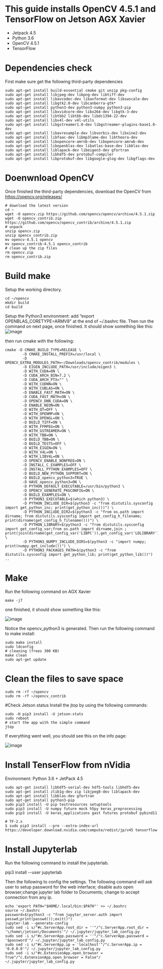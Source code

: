 # This guide installs OpenCV 4.5.1 and TensorFlow on Jetson AGX Xavier
* Jetpack 4.5
* Python 3.6
* OpenCV 4.5.1
* TensorFlow 
# Dependencies check
First make sure get the following third-party dependencies
```
sudo apt-get install build-essential cmake git unzip pkg-config
sudo apt-get install libjpeg-dev libpng-dev libtiff-dev
sudo apt-get install libavcodec-dev libavformat-dev libswscale-dev
sudo apt-get install libgtk2.0-dev libcanberra-gtk*
sudo apt-get install python3-dev python3-numpy python3-pip
sudo apt-get install libxvidcore-dev libx264-dev libgtk-3-dev
sudo apt-get install libtbb2 libtbb-dev libdc1394-22-dev
sudo apt-get install libv4l-dev v4l-utils
sudo apt-get install libgstreamer1.0-dev libgstreamer-plugins-base1.0-dev
sudo apt-get install libavresample-dev libvorbis-dev libxine2-dev
sudo apt-get install libfaac-dev libmp3lame-dev libtheora-dev
sudo apt-get install libopencore-amrnb-dev libopencore-amrwb-dev
sudo apt-get install libopenblas-dev libatlas-base-dev libblas-dev
sudo apt-get install liblapack-dev libeigen3-dev gfortran
sudo apt-get install libhdf5-dev protobuf-compiler
sudo apt-get install libprotobuf-dev libgoogle-glog-dev libgflags-dev
```
# Doenwnload OpenCV
Once finished the third-party dependencies, download the OpenCV from https://opencv.org/releases/
```
# download the latest version
cd ~
wget -O opencv.zip https://github.com/opencv/opencv/archive/4.5.1.zip
wget -O opencv_contrib.zip https://github.com/opencv/opencv_contrib/archive/4.5.1.zip
# unpack
unzip opencv.zip
unzip opencv_contrib.zip
mv opencv-4.5.1 opencv
mv opencv_contrib-4.5.1 opencv_contrib
# clean up the zip files
rm opencv.zip
rm opencv_contrib.zip
```

# Build make
Setup the working directory.
```
cd ~/opencv
mkdir build
cd build
```
Setup the Python3 environment: add “export OPENBLAS_CORETYPE=ARMV8” at the end of ~/.bashrc file. Then run the command on next page, once finished. It should show something like this:
![image](https://user-images.githubusercontent.com/16247078/111257254-ca6d4e00-85e8-11eb-9760-f154bf5c179d.png)

then run cmake with the following:
```
cmake -D CMAKE_BUILD_TYPE=RELEASE \
        -D CMAKE_INSTALL_PREFIX=/usr/local \
        -D OPENCV_EXTRA_MODULES_PATH=~/Downloads/opencv_contrib/modules \
        -D EIGEN_INCLUDE_PATH=/usr/include/eigen3 \
        -D WITH_CUDA=ON \
        -D CUDA_ARCH_BIN=7.2 \
        -D CUDA_ARCH_PTX="" \
        -D WITH_CUDNN=ON \
        -D WITH_CUBLAS=ON \
        -D ENABLE_FAST_MATH=ON \
        -D CUDA_FAST_MATH=ON \
        -D OPENCV_DNN_CUDA=ON \
        -D ENABLE_NEON=ON \
        -D WITH_QT=OFF \
        -D WITH_OPENMP=ON \
        -D WITH_OPENGL=ON \
        -D BUILD_TIFF=ON \
        -D WITH_FFMPEG=ON \
        -D WITH_GSTREAMER=ON \
        -D WITH_TBB=ON \
        -D BUILD_TBB=ON \
        -D BUILD_TESTS=OFF \
        -D WITH_EIGEN=ON \
        -D WITH_V4L=ON \
        -D WITH_LIBV4L=ON \
        -D OPENCV_ENABLE_NONFREE=ON \
        -D INSTALL_C_EXAMPLES=OFF \
        -D INSTALL_PYTHON_EXAMPLES=OFF \
        -D BUILD_NEW_PYTHON_SUPPORT=ON \
        -D BUILD_opencv_python3=TRUE \
        -D HAVE_opencv_python3=ON \
        -D PYTHON_DEFAULT_EXECUTABLE=/usr/bin/python3 \
        -D OPENCV_GENERATE_PKGCONFIG=ON \
        -D BUILD_EXAMPLES=ON \
        -D PYTHON3_EXECUTABLE=$(which python3) \
        -D PYTHON_INCLUDE_DIR=$(python3 -c "from distutils.sysconfig import get_python_inc; print(get_python_inc())") \
        -D PYTHON_INCLUDE_DIR2=$(python3 -c "from os.path import dirname; from distutils.sysconfig import get_config_h_filename; print(dirname(get_config_h_filename()))") \
        -D PYTHON_LIBRARY=$(python3 -c "from distutils.sysconfig import get_config_var;from os.path import dirname,join ; print(join(dirname(get_config_var('LIBPC')),get_config_var('LDLIBRARY')))") \
        -D PYTHON3_NUMPY_INCLUDE_DIRS=$(python3 -c "import numpy; print(numpy.get_include())") \
        -D PYTHON3_PACKAGES_PATH=$(python3 -c "from distutils.sysconfig import get_python_lib; print(get_python_lib())") ..
```
# Make
Run the following command on AGX Xavier
```
make -j7
```
one finished, it should show something like this:

![image](https://user-images.githubusercontent.com/16247078/111257387-0bfdf900-85e9-11eb-8fb9-e042da8991ce.png)

Notice the opencv_python3 is generated. Then run the following command to make install:
```
sudo make install
sudo ldconfig
# cleaning (frees 300 KB)
make clean
sudo apt-get update
```

# Clean the files to save space
```
sudo rm -rf ~/opencv
sudo rm -rf ~/opencv_contrib
```
#Check Jetson status
Install the jtop by using the following commands:
```
sudo -H pip3 install -U jetson-stats
sudo reboot
# start the app with the simple command
jtop
```
If everything went well, you should see this on the info page:

![image](https://user-images.githubusercontent.com/16247078/111257593-672feb80-85e9-11eb-832a-e7a24538af0e.png)

# Install TenserFlow from nVidia
Environment: Python 3.6 + JetPack 4.5
```
sudo apt-get install libhdf5-serial-dev hdf5-tools libhdf5-dev
sudo apt-get install zlib1g-dev zip libjpeg8-dev liblapack-dev 
sudo apt-get install libblas-dev gfortran
sudo apt-get install python3-pip
sudo pip3 install -U pip testresources setuptools
sudo pip3 install -U numpy future mock h5py keras_preprocessing 
sudo pip3 install -U keras_applications gast futures protobuf pybind11

# TF-2.x
$ sudo pip3 install --pre --extra-index-url https://developer.download.nvidia.com/compute/redist/jp/v45 tensorflow
```


# Install Jupyterlab
Run the following command to install the jupyterlab.

pip3 install --user jupyterlab

Then the following to config the settings. The following command will ask user to setup password for the web interface; disable auto open browser;change jupyter lab folder to Documents; change to accept connection from any ip.
```
echo 'export PATH="$HOME/.local/bin:$PATH"' >> ~/.bashrc
source ~/.bashrc
password=$(python3 -c "from jupyter_server.auth import passwd;print(passwd());exit()")
jupyter-lab --generate-config
sudo sed -i s/"#c.ServerApp.root_dir = ''"/"c.ServerApp.root_dir = '\/home\/jetson\/Documents'"/ ~/.jupyter/jupyter_lab_config.py
sudo sed -i s/"#c.ServerApp.password = ''"/"c.ServerApp.password = '$password'"/ ~/.jupyter/jupyter_lab_config.py
sudo sed -i s/"#c.ServerApp.ip = 'localhost'"/"c.ServerApp.ip = '0.0.0.0'"/ ~/.jupyter/jupyter_lab_config.py
sudo sed -i s/"#c.ExtensionApp.open_browser = True"/"c.ExtensionApp.open_browser = False"/ ~/.jupyter/jupyter_lab_config.py

```
